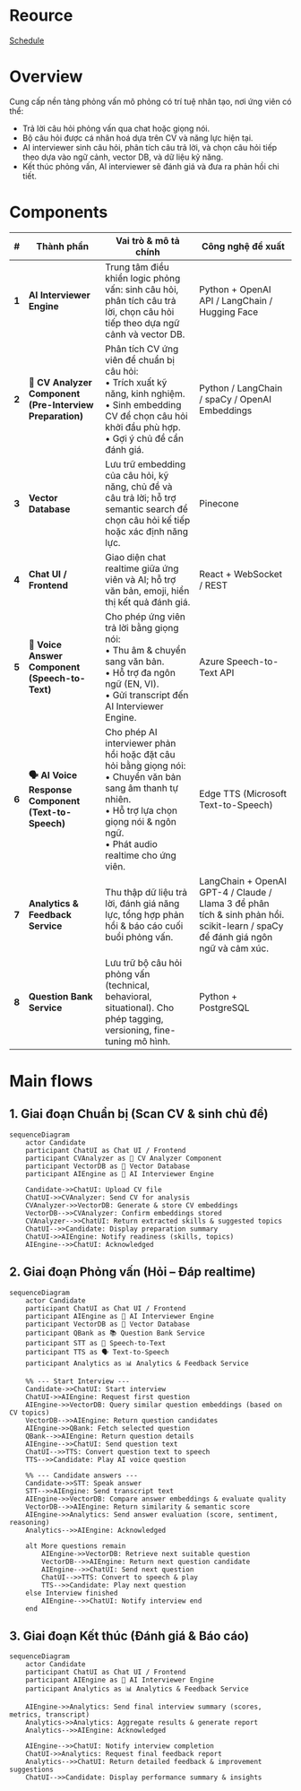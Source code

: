 # Reource
[Schedule](https://docs.google.com/spreadsheets/d/1jdmPfl-eMlMXBo9GBmtdg-RB6Wb7JG8zn-mZxMOWLEo/edit?usp=sharing)

# Overview
Cung cấp nền tảng phỏng vấn mô phỏng có trí tuệ nhân tạo, nơi ứng viên có thể:
- Trả lời câu hỏi phỏng vấn qua chat hoặc giọng nói.
- Bộ câu hỏi được cá nhân hoá dựa trên CV và năng lực hiện tại.
- AI interviewer sinh câu hỏi, phân tích câu trả lời, và chọn câu hỏi tiếp theo dựa vào ngữ cảnh, vector DB, và dữ liệu kỹ năng. 
- Kết thúc phỏng vấn, AI interviewer sẽ đánh giá và đưa ra phản hồi chi tiết.

# Components
| #      | Thành phần                                               | Vai trò & mô tả chính                                                                                                                                                                            | Công nghệ đề xuất                                      |
| ------ | -------------------------------------------------------- | ------------------------------------------------------------------------------------------------------------------------------------------------------------------------------------------------ | ------------------------------------------------------ |
| **1**  | **AI Interviewer Engine**                                | Trung tâm điều khiển logic phỏng vấn: sinh câu hỏi, phân tích câu trả lời, chọn câu hỏi tiếp theo dựa ngữ cảnh và vector DB.                                                                     | Python + OpenAI API / LangChain / Hugging Face |
| **2**  | **📄 CV Analyzer Component (Pre-Interview Preparation)** | Phân tích CV ứng viên để chuẩn bị câu hỏi: <br>• Trích xuất kỹ năng, kinh nghiệm.<br>• Sinh embedding CV để chọn câu hỏi khởi đầu phù hợp.<br>• Gợi ý chủ đề cần đánh giá.                       | Python / LangChain / spaCy / OpenAI Embeddings         |
| **3**  | **Vector Database**                                      | Lưu trữ embedding của câu hỏi, kỹ năng, chủ đề và câu trả lời; hỗ trợ semantic search để chọn câu hỏi kế tiếp hoặc xác định năng lực.                                                            | Pinecone                           |
| **4**  | **Chat UI / Frontend**                                   | Giao diện chat realtime giữa ứng viên và AI; hỗ trợ văn bản, emoji, hiển thị kết quả đánh giá.                                                                                                   | React + WebSocket / REST                     |
| **5**  | **🎤 Voice Answer Component (Speech-to-Text)**           | Cho phép ứng viên trả lời bằng giọng nói: <br>• Thu âm & chuyển sang văn bản.<br>• Hỗ trợ đa ngôn ngữ (EN, VI).<br>• Gửi transcript đến AI Interviewer Engine.                                   | Azure Speech-to-Text API                           |
| **6**  | **🗣️ AI Voice Response Component (Text-to-Speech)**     | Cho phép AI interviewer phản hồi hoặc đặt câu hỏi bằng giọng nói: <br>• Chuyển văn bản sang âm thanh tự nhiên.<br>• Hỗ trợ lựa chọn giọng nói & ngôn ngữ.<br>• Phát audio realtime cho ứng viên. | Edge TTS (Microsoft Text-to-Speech)                |
| **7**  | **Analytics & Feedback Service**                         | Thu thập dữ liệu trả lời, đánh giá năng lực, tổng hợp phản hồi & báo cáo cuối buổi phỏng vấn.                                                                                                    | LangChain + OpenAI GPT-4 / Claude / Llama 3 để phân tích & sinh phản hồi. scikit-learn / spaCy để đánh giá ngôn ngữ và cảm xúc.                       |
| **8** | **Question Bank Service**           | Lưu trữ bộ câu hỏi phỏng vấn (technical, behavioral, situational). Cho phép tagging, versioning, fine-tuning mô hình.                                                                            | Python + PostgreSQL                   |

# Main flows
## 1. Giai đoạn Chuẩn bị (Scan CV & sinh chủ đề)
```mermaid
sequenceDiagram
    actor Candidate
    participant ChatUI as Chat UI / Frontend
    participant CVAnalyzer as 📄 CV Analyzer Component
    participant VectorDB as 🧠 Vector Database
    participant AIEngine as 🤖 AI Interviewer Engine

    Candidate->>ChatUI: Upload CV file
    ChatUI->>CVAnalyzer: Send CV for analysis
    CVAnalyzer->>VectorDB: Generate & store CV embeddings
    VectorDB-->>CVAnalyzer: Confirm embeddings stored
    CVAnalyzer-->>ChatUI: Return extracted skills & suggested topics
    ChatUI-->>Candidate: Display preparation summary
    ChatUI->>AIEngine: Notify readiness (skills, topics)
    AIEngine-->>ChatUI: Acknowledged
```

## 2. Giai đoạn Phỏng vấn (Hỏi – Đáp realtime)
```mermaid
sequenceDiagram
    actor Candidate
    participant ChatUI as Chat UI / Frontend
    participant AIEngine as 🤖 AI Interviewer Engine
    participant VectorDB as 🧠 Vector Database
    participant QBank as 📚 Question Bank Service
    participant STT as 🎤 Speech-to-Text
    participant TTS as 🗣️ Text-to-Speech
    participant Analytics as 📊 Analytics & Feedback Service

    %% --- Start Interview ---
    Candidate->>ChatUI: Start interview
    ChatUI->>AIEngine: Request first question
    AIEngine->>VectorDB: Query similar question embeddings (based on CV topics)
    VectorDB-->>AIEngine: Return question candidates
    AIEngine->>QBank: Fetch selected question
    QBank-->>AIEngine: Return question details
    AIEngine-->>ChatUI: Send question text
    ChatUI-->>TTS: Convert question text to speech
    TTS-->>Candidate: Play AI voice question

    %% --- Candidate answers ---
    Candidate->>STT: Speak answer
    STT-->>AIEngine: Send transcript text
    AIEngine->>VectorDB: Compare answer embeddings & evaluate quality
    VectorDB-->>AIEngine: Return similarity & semantic score
    AIEngine->>Analytics: Send answer evaluation (score, sentiment, reasoning)
    Analytics-->>AIEngine: Acknowledged

    alt More questions remain
        AIEngine->>VectorDB: Retrieve next suitable question
        VectorDB-->>AIEngine: Return next question candidate
        AIEngine-->>ChatUI: Send next question
        ChatUI-->>TTS: Convert to speech & play
        TTS-->>Candidate: Play next question
    else Interview finished
        AIEngine-->>ChatUI: Notify interview end
    end

```

## 3. Giai đoạn Kết thúc (Đánh giá & Báo cáo)
```mermaid
sequenceDiagram
    actor Candidate
    participant ChatUI as Chat UI / Frontend
    participant AIEngine as 🤖 AI Interviewer Engine
    participant Analytics as 📊 Analytics & Feedback Service

    AIEngine->>Analytics: Send final interview summary (scores, metrics, transcript)
    Analytics->>Analytics: Aggregate results & generate report
    Analytics-->>AIEngine: Acknowledged

    AIEngine-->>ChatUI: Notify interview completion
    ChatUI->>Analytics: Request final feedback report
    Analytics-->>ChatUI: Return detailed feedback & improvement suggestions
    ChatUI-->>Candidate: Display performance summary & insights

```
